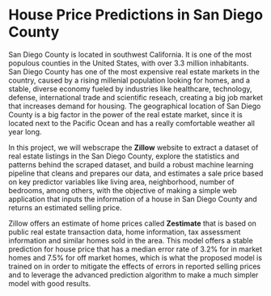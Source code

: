 # **House Price Predictions in San Diego County**

San Diego County is located in southwest California. It is one of the most populous counties in the United States, with over 3.3 million inhabitants. San Diego County has one of the most expensive real estate markets in the country, caused by a rising millenial population looking for homes, and a stable, diverse economy fueled by industries like healthcare, technology, defense, international trade and scientific reseach, creating a big job market that increases demand for housing. The geographical location of San Diego County is a big factor in the power of the real estate market, since it is located next to the Pacific Ocean and has a really comfortable weather all year long.

In this project, we will webscrape the **Zillow** website to extract a dataset of real estate listings in the San Diego County, explore the statistics and patterns behind the scraped dataset, and build a robust machine learning pipeline that cleans and prepares our data, and estimates a sale price based on key predictor variables like living area, neighborhood, number of bedrooms, among others, with the objective of making a simple web application that inputs the information of a house in San Diego County and returns an estimated selling price.

Zillow offers an estimate of home prices called **Zestimate** that is based on public real estate transaction data, home information, tax assessment information and similar homes sold in the area. This model offers a stable prediction for house price that has a median error rate of 3.2% for in market homes and 7.5% for off market homes, which is what the proposed model is trained on in order to mitigate the effects of errors in reported selling prices and to leverage the advanced prediction algorithm to make a much simpler model with good results.

